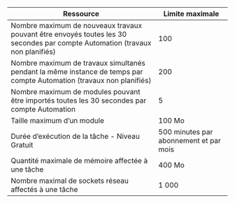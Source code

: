 | Ressource | Limite maximale |
| --- | --- |
| Nombre maximum de nouveaux travaux pouvant être envoyés toutes les 30 secondes par compte Automation (travaux non planifiés) |100 |
| Nombre maximum de travaux simultanés pendant la même instance de temps par compte Automation (travaux non planifiés) |200 |
| Nombre maximum de modules pouvant être importés toutes les 30 secondes par compte Automation |5 |
| Taille maximum d’un module |100 Mo |
| Durée d’exécution de la tâche - Niveau Gratuit |500 minutes par abonnement et par mois |
| Quantité maximale de mémoire affectée à une tâche |400 Mo |
| Nombre maximal de sockets réseau affectés à une tâche |1 000 |

